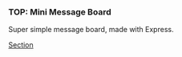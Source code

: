 ### TOP: Mini Message Board
Super simple message board, made with Express.

[Section](https://www.theodinproject.com/lessons/nodejs-mini-message-board)
